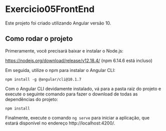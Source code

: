 # Exercicio05FrontEnd

Este projeto foi criado utilizando Angular versão 10.

## Como rodar o projeto

Primeramente, você precisará baixar e instalar o Node.js: <br/>

https://nodejs.org/download/release/v12.18.4/ (npm 6.14.6 está incluso)

Em seguida, utilize o npm para instalar o Angular CLI:
```
npm install -g @angular/cli@10.1.7
```

Com o Angular CLI devidamente instalado, vá para a pasta raiz do projeto e execute o seguinte comando para fazer o download de todas as dependências do projeto:
```
npm install
```

Finalmente, execute o comando `ng serve` para iniciar a aplicação, que estará disponível no endereço http://localhost:4200/.
